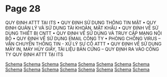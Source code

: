 # Page 28

QUY ĐỊNH ATTT TẠI ITS
• QUY ĐỊNH SỬ DỤNG THÔNG TIN MẬT
• QUY ĐỊNH QUẢN LÝ VÀ SỬ DỤNG TÀI KHOẢN, MẬT KHẨU
• QUY ĐỊNH VỀ SỬ DỤNG THIẾT BỊ CNTT
• QUY ĐỊNH VỀ SỬ DỤNG VÀ TRUY CẬP MẠNG NỘI BỘ
• QUY ĐỊNH VỀ SỬ DỤNG EMAIL CÔNG TY
• PHÒNG CHỐNG VIRUS – VẬN CHUYỂN THÔNG TIN - XỬ LÝ SỰ
CỐ ATTT
• QUY ĐỊNH VỀ SỬ DỤNG MÁY IN, MÁY HỦY GIẤY, TÀI LIỆU
BẢN CỨNG – QUY ĐỊNH RA VÀO CÔNG TY
QUY
ĐỊNH
ATTT
TẠI
ITS

[Schema](page_28_img_0.png)
[Schema](page_28_img_1.png)
[Schema](page_28_img_2.png)
[Schema](page_28_img_3.png)
[Schema](page_28_img_4.png)
[Schema](page_28_img_5.png)
[Schema](page_28_img_6.png)
[Schema](page_28_img_7.png)
[Schema](page_28_img_8.png)
[Schema](page_28_img_9.png)
[Schema](page_28_img_10.png)
[Schema](page_28_img_11.png)
[Schema](page_28_img_12.png)
[Schema](page_28_img_13.png)
[Schema](page_28_img_14.png)
[Schema](page_28_img_15.png)
